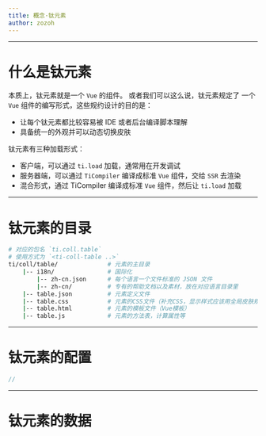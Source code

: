 ```yaml
---
title: 概念·钛元素
author: zozoh
---
```


----------------------------------------------------
# 什么是钛元素

本质上，钛元素就是一个 `Vue` 的组件。 或者我们可以这么说，钛元素规定了
一个 `Vue` 组件的编写形式，这些规约设计的目的是：

- 让每个钛元素都比较容易被 IDE 或者后台编译脚本理解
- 具备统一的外观并可以动态切换皮肤

钛元素有三种加载形式：

- 客户端，可以通过 `ti.load` 加载，通常用在开发调试
- 服务器端，可以通过 `TiCompiler` 编译成标准 `Vue` 组件，交给 `SSR` 去渲染
- 混合形式，通过 TiCompiler 编译成标准 `Vue` 组件，然后让 `ti.load` 加载

----------------------------------------------------
# 钛元素的目录

```bash
# 对应的包名 `ti.coll.table`
# 使用方式为 `<ti-coll-table ..>`
ti/coll/table/              # 元素的主目录
    |-- i18n/               # 国际化
        |-- zh-cn.json      # 每个语言一个文件标准的 JSON 文件
        |-- zh-cn/          # 专有的帮助文档以及素材，放在对应语言目录里
    |-- table.json          # 元素定义文件
    |-- table.css           # 元素的CSS文件（补充CSS，显示样式应该用全局皮肤规约）
    |-- table.html          # 元素的模板文件（Vue模板） 
    |-- table.js            # 元素的方法表，计算属性等
```

----------------------------------------------------
# 钛元素的配置

```js
// 
```

----------------------------------------------------
# 钛元素的数据
